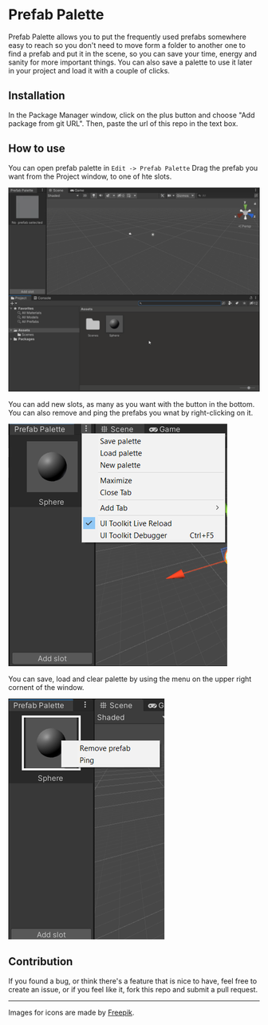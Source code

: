 # Prefab Palette
Prefab Palette allows you to put the frequently used prefabs somewhere easy to reach so you don't need to move form a folder to another one to find a prefab and put it in the scene, so you can save your time, energy and sanity for more important things.
You can also save a palette to use it later in your project and load it with a couple of clicks.
## Installation
In the Package Manager window, click on the plus button and choose "Add package from git URL". Then, paste the url of this repo in the text box.
## How to use
You can open prefab palette in `Edit -> Prefab Palette`
Drag the prefab you want from the Project window, to one of hte slots.

![View of the window](PrefabPaletteGeneral.gif)

You can add new slots, as many as you want with the button in the bottom.
You can also remove and ping the prefabs you wnat by right-clicking on it.

![Save, Load and clear buttons](CornerMenu.png)

You can save, load and clear palette by using the menu on the upper right cornent of the window.

![Remove and ping buttons](ContextMenu.png)

## Contribution
If you found a bug, or think there's a feature that is nice to have, feel free to create an issue, or if you feel like it, fork this repo and submit a pull request.

---
Images for icons are made by [Freepik](https://www.freepik.com).

